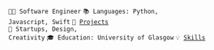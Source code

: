 <code>👨‍💻 Software Engineer</code>
<code>📚 Languages: Python, Javascript, Swift</code>
<code>🧻 [Projects](PROJECTS.md)</code><br>
<code>🌊 Startups, Design, Creativity</code>
<code>🎓 Education: University of Glasgow</code>
<code>💡 [Skills](SKILLS.md)</code>
